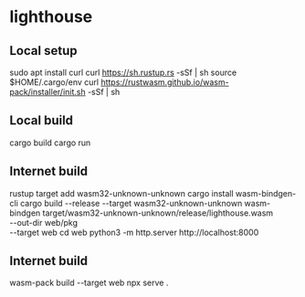 # lighthouse


## Local setup
sudo apt install curl
curl https://sh.rustup.rs -sSf | sh
source $HOME/.cargo/env
curl https://rustwasm.github.io/wasm-pack/installer/init.sh -sSf | sh


## Local build
cargo build
cargo run

## Internet build
rustup target add wasm32-unknown-unknown
cargo install wasm-bindgen-cli
cargo build --release --target wasm32-unknown-unknown
wasm-bindgen target/wasm32-unknown-unknown/release/lighthouse.wasm \
  --out-dir web/pkg \
  --target web
cd web
python3 -m http.server
http://localhost:8000


## Internet build
wasm-pack build --target web
npx serve .
 